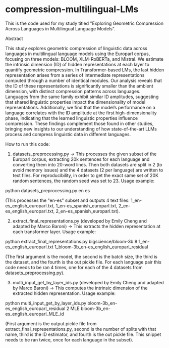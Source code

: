 # compression-multilingual-LMs

This is the code used for my study titled "Exploring Geometric Compression Across Languages in Multilingual Language Models".

Abstract

This study explores geometric compression of linguistic data across languages in multilingual language models using the Europarl corpus, focusing on three models: BLOOM, XLM-RoBERTa, and Mistral. We estimate the intrinsic dimension (ID) of hidden representations at each layer to quantify geometric compression. In Transformer-based LMs, the last hidden representation arises from a series of intermediate representations computed through a number of identical modules. Our analysis reveals that the ID of these representations is significantly smaller than the ambient dimension, with distinct compression patterns across languages. Languages from the same family exhibit similar ID amplitudes, suggesting that shared linguistic properties impact the dimensionality of model representations. Additionally, we find that the model’s performance on a language correlates with the ID amplitude at the first high-dimensionality phase, indicating that the learned linguistic properties influence compression. These findings complement those found in other studies, bringing new insights to our understanding of how state-of-the-art LLMs process and compress linguistic data in different languages.

How to run this code:

1. datasets_preprocessing.py -> This processes the given subset of the Europarl corpus, extracting 20k sentences for each language and converting them into 20-word lines. Then both datasets are split in 2 (to avoid memory issues) and the 4 datasets (2 per language) are written to text files. For reproducibility, in order to get the exact same set of 20K random sentences, the random seed was set to 23. Usage example:

  python datasets_preprocessing.py en es
  
(This processes the "en-es" subset and outputs 4 text files: 1_en-es_english_europarl.txt, 1_en-es_spanish_europarl.txt, 2_en-es_english_europarl.txt, 2_en-es_spanish_europarl.txt).

2. extract_final_representations.py (developed by Emily Cheng and adapted by Marco Baroni) -> This extracts the hidden representation at each transformer layer. Usage example:

  python extract_final_representations.py bigscience/bloom-3b 8 1_en-es_english_europarl.txt 1_bloom-3b_en-es_english_europarl_residual
  
(The first argument is the model, the second is the batch size, the third is the dataset, and the fourth is the out pickle file. For each language pair this code needs to be ran 4 times, one for each of the 4 datasets from datasets_preprocessing.py).

3. multi_input_get_by_layer_ids.py (developed by Emily Cheng and adapted by Marco Baroni) -> This computes the intrinsic dimension of the extracted hidden representation. Usage example:

  python multi_input_get_by_layer_ids.py bloom-3b_en-es_english_europarl_residual 2 MLE bloom-3b_en-es_english_europarl_MLE_id
  
(First argument is the output pickle file from extract_final_representations.py, second is the number of splits with that name, third is the ID estimator, and fourth is the out pickle file. This snippet needs to be ran twice, once for each language in the subset).
